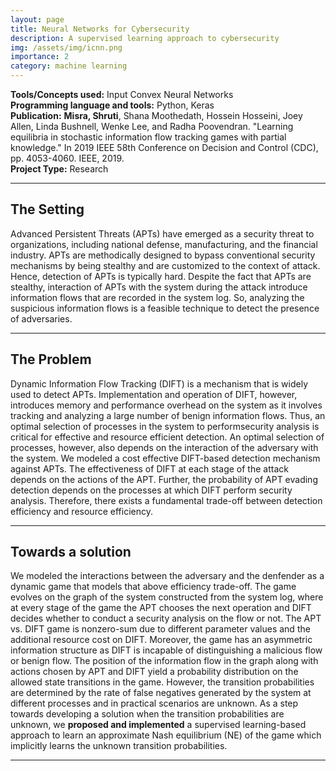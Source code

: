 ```yaml
---
layout: page
title: Neural Networks for Cybersecurity
description: A supervised learning approach to cybersecurity
img: /assets/img/icnn.png
importance: 2
category: machine learning
---
```


**Tools/Concepts used:** Input Convex Neural Networks \
**Programming language and tools:** Python, Keras \
**Publication:** **Misra, Shruti**, Shana Moothedath, Hossein Hosseini, Joey Allen, Linda Bushnell, Wenke Lee, and Radha Poovendran. "Learning equilibria in stochastic information flow tracking games with partial knowledge." In 2019 IEEE 58th Conference on Decision and Control (CDC), pp. 4053-4060. IEEE, 2019. \
**Project Type:** Research

<hr>

## The Setting

Advanced Persistent Threats (APTs) have emerged as a security threat to organizations, including national defense, manufacturing, and the financial industry. APTs are methodically designed to bypass conventional security mechanisms by being stealthy and are customized to the context of attack. Hence, detection of APTs is typically hard. Despite the fact that APTs are stealthy, interaction of APTs with the system during the attack introduce information flows that are recorded in the system log. So, analyzing the suspicious information flows is a feasible technique to detect the presence of adversaries. 

<hr>

## The Problem

Dynamic Information Flow Tracking (DIFT) is a mechanism that is widely used to detect APTs. Implementation and operation of DIFT, however, introduces memory and performance overhead on the system as it involves tracking and analyzing a large number of benign information flows. Thus, an optimal selection of processes in the system to performsecurity analysis is critical for effective and resource efficient detection. An optimal selection of processes, however, also
depends on the interaction of the adversary with the system. We modeled a cost effective DIFT-based detection mechanism against APTs. The effectiveness of DIFT at each stage of the attack depends on the actions of the APT. Further, the probability of APT evading detection depends on the processes at which DIFT perform security analysis. Therefore, there exists a fundamental trade-off between detection efficiency and resource efficiency. 

<hr>

## Towards a solution

We modeled the interactions between the adversary and the denfender as a dynamic game that models that above efficiency trade-off. The game evolves on the
graph of the system constructed from the system log, where at every stage of the game the APT chooses the next operation and DIFT decides whether to conduct a security analysis on the flow or not. The APT vs. DIFT game is nonzero-sum due to different parameter values and the additional resource cost on DIFT. Moreover, the game has an asymmetric information structure as DIFT is incapable of distinguishing a malicious flow or benign flow. The position of the information flow in the graph along with actions chosen by APT and DIFT yield a probability distribution on the allowed state transitions in the game. However, the transition probabilities are determined by the rate of false negatives generated by the system at different processes and in practical scenarios are unknown. As a step towards developing a solution when the transition probabilities are unknown, we **proposed and implemented** a supervised learning-based approach to learn an approximate Nash equilibrium (NE) of the game which implicitly learns the unknown transition probabilities.

<hr>



